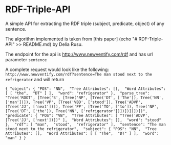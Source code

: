 # RDF-Triple-API

A simple API for extracting the RDF triple (subject, predicate, object) of any sentence.

The algorithm implemented is taken from [this paper] (echo "# RDF-Triple-API" >> README.md) by Delia Rusu.

The endpoint for the api is http://www.newventify.com/rdf and has url parameter `sentence`

A complete request would look like the following: `http://www.newventify.com/rdf?sentence=The man stood next to the refrigerator` and will return

`
{
  "object": {
    "POS": "NN", 
    "Tree Attributes": [], 
    "Word Attributes": [
      [
        "the", 
        "DT"
      ]
    ], 
    "word": "refrigerator"
  }, 
  "parse_tree": "Tree('ROOT', [Tree('S', [Tree('NP', [Tree('DT', ['The']), Tree('NN', ['man'])]), Tree('VP', [Tree('VBD', ['stood']), Tree('ADVP', [Tree('JJ', ['next'])]), Tree('PP', [Tree('TO', ['to']), Tree('NP', [Tree('DT', ['the']), Tree('NN', ['refrigerator'])])])])])])", 
  "predicate": {
    "POS": "VB", 
    "Tree Attributes": [
      "Tree('ADVP', [Tree('JJ', ['next'])])"
    ], 
    "Word Attributes": [], 
    "word": "stood"
  }, 
  "rdf": [
    "man", 
    "stood", 
    "refrigerator"
  ], 
  "sentence": "The man stood next to the refrigerator", 
  "subject": {
    "POS": "NN", 
    "Tree Attributes": [], 
    "Word Attributes": [
      [
        "The", 
        "DT"
      ]
    ], 
    "word": "man"
  }
}
`
